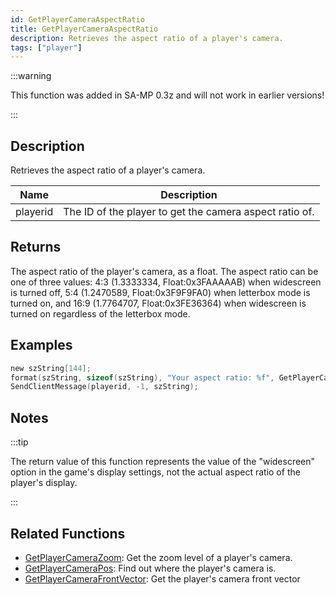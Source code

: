 ```yaml
---
id: GetPlayerCameraAspectRatio
title: GetPlayerCameraAspectRatio
description: Retrieves the aspect ratio of a player's camera.
tags: ["player"]
---
```


:::warning

This function was added in SA-MP 0.3z and will not work in earlier versions!

:::

## Description

Retrieves the aspect ratio of a player's camera.

| Name     | Description                                             |
| -------- | ------------------------------------------------------- |
| playerid | The ID of the player to get the camera aspect ratio of. |

## Returns

The aspect ratio of the player's camera, as a float. The aspect ratio can be one of three values: 4:3 (1.3333334, Float:0x3FAAAAAB) when widescreen is turned off, 5:4 (1.2470589, Float:0x3F9F9FA0) when letterbox mode is turned on, and 16:9 (1.7764707, Float:0x3FE36364) when widescreen is turned on regardless of the letterbox mode.

## Examples

```c
new szString[144];
format(szString, sizeof(szString), "Your aspect ratio: %f", GetPlayerCameraAspectRatio(playerid));
SendClientMessage(playerid, -1, szString);
```

## Notes

:::tip

The return value of this function represents the value of the "widescreen" option in the game's display settings, not the actual aspect ratio of the player's display.

:::

## Related Functions

- [GetPlayerCameraZoom](GetPlayerCameraZoom): Get the zoom level of a player's camera.
- [GetPlayerCameraPos](GetPlayerCameraPos): Find out where the player's camera is.
- [GetPlayerCameraFrontVector](GetPlayerCameraFrontVector): Get the player's camera front vector
